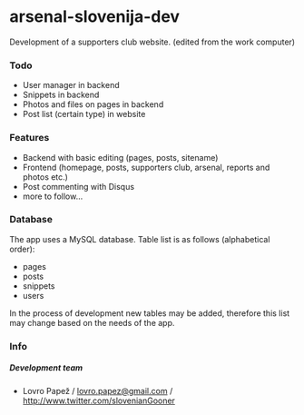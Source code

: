 arsenal-slovenija-dev
=====================

Development of a supporters club website. (edited from the work computer)

### Todo

* User manager in backend
* Snippets in backend
* Photos and files on pages in backend
* Post list (certain type) in website

### Features

* Backend with basic editing (pages, posts, sitename)
* Frontend (homepage, posts, supporters club, arsenal, reports and photos etc.)
* Post commenting with Disqus
* more to follow...

### Database

The app uses a MySQL database. Table list is as follows (alphabetical order):

* pages
* posts
* snippets
* users

In the process of development new tables may be added, therefore this list may change based on the needs of the app.

### Info

##### Development team
* Lovro Papež / lovro.papez@gmail.com / http://www.twitter.com/slovenianGooner